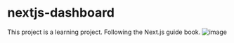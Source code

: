 # nextjs-dashboard
This project is a learning project. Following the Next.js guide book.
![image](https://github.com/user-attachments/assets/3d9c34d1-6393-419d-87d4-7149a55a3701)

